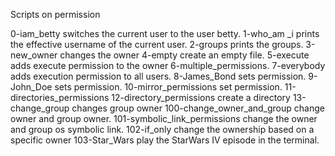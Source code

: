 Scripts on permission

0-iam_betty switches the current user to the user betty.
1-who_am _i prints the effective username of the current user.
2-groups prints the groups.
3-new_owner changes the owner
4-empty create an empty file.
5-execute adds execute permission to the owner
6-multiple_permissions.
7-everybody adds execution permission to all users.
8-James_Bond sets permission.
9-John_Doe sets permission.
10-mirror_permissions set permission.
11-directories_permissions
12-directory_permissions create a directory
13-change_group changes group owner
100-change_owner_and_group change owner and group owner.
101-symbolic_link_permissions change the owner and group os symbolic link.
102-if_only change the ownership based on a specific owner
103-Star_Wars play the StarWars IV episode in the terminal.
